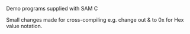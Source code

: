 Demo programs supplied with SAM C

Small changes made for cross-compiling e.g. change out & to 0x for Hex value notation.
